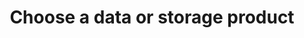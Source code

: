 ---
pcx_content_type: navigation
title: Choose a data or storage product

external_link: /workers/platform/storage-options/
weight: 2
_build:
  publishResources: false
  render: never
---